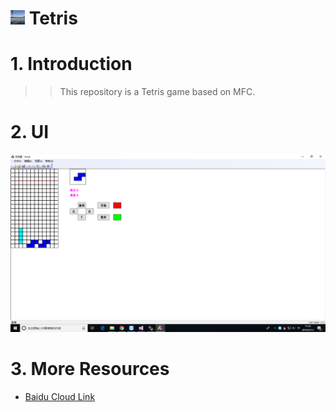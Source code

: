 [<img height="23" src="https://github.com/lh9171338/Outline/blob/master/icon.jpg"/>](https://github.com/lh9171338/Outline) Tetris
===

# 1. Introduction
>>This repository is a Tetris game based on MFC.

# 2. UI
![image](https://github.com/lh9171338/MFC/blob/Tetris/UI.png)

# 3. More Resources
 - [Baidu Cloud Link](https://pan.baidu.com/s/1FYlLz-fQTbl7fiXLtHaM6g)

